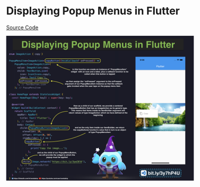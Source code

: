 # Displaying Popup Menus in Flutter

[Source Code](displaying-popup-menus-in-flutter.dart)

![](displaying-popup-menus-in-flutter.jpg)
